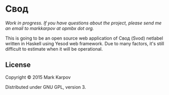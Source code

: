# Свод

*Work in progress. If you have questions about the project, please send me
 an email to markkarpov at opmbx dot org.*

This is going to be an open source web application of Свод (Svod) netlabel
written in Haskell using Yesod web framework. Due to many factors, it's
still difficult to estimate when it will be operational.

## License

Copyright © 2015 Mark Karpov

Distributed under GNU GPL, version 3.
